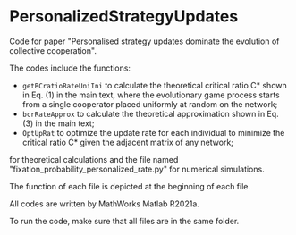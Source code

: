 # PersonalizedStrategyUpdates


Code for paper "Personalised strategy updates dominate the evolution of collective cooperation".

The codes include the functions:

- `getBCratioRateUniIni` to calculate the theoretical critical ratio C* shown in Eq. (1) in the main text, where the evolutionary game process starts from a single cooperator placed uniformly at random on the network;
- `bcrRateApprox` to calculate the theoretical approximation shown in Eq. (3) in the main text;
- `OptUpRat` to optimize the update rate for each individual to minimize the critical ratio C*  given the adjacent matrix of any network;

for theoretical calculations and the file named "fixation_probability_personalized_rate.py" for numerical simulations.

The function of each file is depicted at the beginning of each file.

All codes are written by MathWorks Matlab R2021a.

To run the code, make sure that all files are in the same folder.

